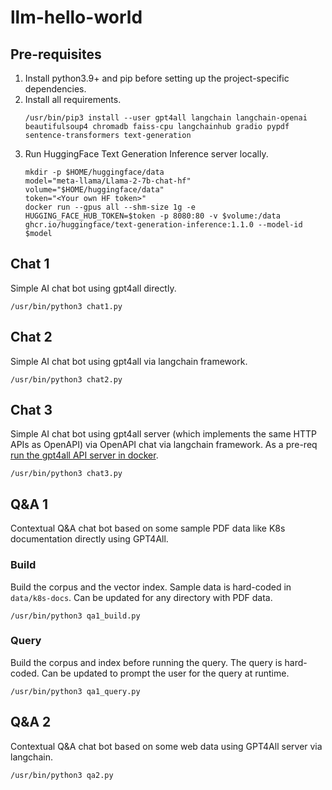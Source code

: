 # llm-hello-world

## Pre-requisites
1. Install python3.9+ and pip before setting up the project-specific dependencies.
2. Install all requirements.
    ```shell
    /usr/bin/pip3 install --user gpt4all langchain langchain-openai beautifulsoup4 chromadb faiss-cpu langchainhub gradio pypdf sentence-transformers text-generation
    ```
3. Run HuggingFace Text Generation Inference server locally.
    ```shell
    mkdir -p $HOME/huggingface/data
    model="meta-llama/Llama-2-7b-chat-hf"
    volume="$HOME/huggingface/data"
    token="<Your own HF token>"
    docker run --gpus all --shm-size 1g -e HUGGING_FACE_HUB_TOKEN=$token -p 8080:80 -v $volume:/data ghcr.io/huggingface/text-generation-inference:1.1.0 --model-id $model
    ```

## Chat 1
Simple AI chat bot using gpt4all directly.
```shell
/usr/bin/python3 chat1.py
```

## Chat 2
Simple AI chat bot using gpt4all via langchain framework.
```shell
/usr/bin/python3 chat2.py
```

## Chat 3
Simple AI chat bot using gpt4all server (which implements the same HTTP APIs as
OpenAPI) via OpenAPI chat via langchain framework. As a pre-req [run the gpt4all
API server in docker](https://github.com/nomic-ai/gpt4all/tree/main/gpt4all-api#starting-the-app).
```shell
/usr/bin/python3 chat3.py
```

## Q&A 1
Contextual Q&A chat bot based on some sample PDF data like K8s documentation directly using GPT4All.

### Build
Build the corpus and the vector index. Sample data is hard-coded in `data/k8s-docs`.
Can be updated for any directory with PDF data.
```shell
/usr/bin/python3 qa1_build.py
```

### Query
Build the corpus and index before running the query. The query is hard-coded.
Can be updated to prompt the user for the query at runtime.
```shell
/usr/bin/python3 qa1_query.py
```

## Q&A 2
Contextual Q&A chat bot based on some web data using GPT4All server via langchain.
```shell
/usr/bin/python3 qa2.py
```